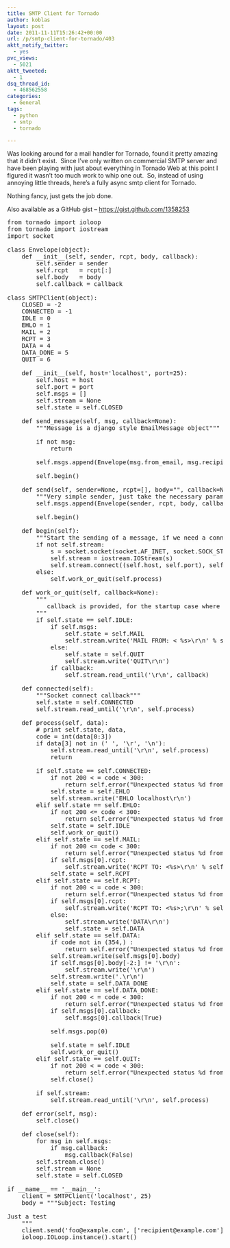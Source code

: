 ```yaml
---
title: SMTP Client for Tornado
author: koblas
layout: post
date: 2011-11-11T15:26:42+00:00
url: /p/smtp-client-for-tornado/403
aktt_notify_twitter:
  - yes
pvc_views:
  - 5021
aktt_tweeted:
  - 1
dsq_thread_id:
  - 468562558
categories:
  - General
tags:
  - python
  - smtp
  - tornado

---
```

Was looking around for a mail handler for Tornado, found it pretty amazing that it didn&#8217;t exist.  Since I&#8217;ve only written on commercial SMTP server and have been playing with just about everything in Tornado Web at this point I figured it wasn&#8217;t too much work to whip one out.  So, instead of using annoying little threads, here&#8217;s a fully async smtp client for Tornado.

Nothing fancy, just gets the job done.

Also available as a GitHub gist &#8211; <https://gist.github.com/1358253>

<pre lang="python">from tornado import ioloop
from tornado import iostream
import socket

class Envelope(object):
    def __init__(self, sender, rcpt, body, callback):
        self.sender = sender
        self.rcpt   = rcpt[:]
        self.body   = body
        self.callback = callback

class SMTPClient(object):
    CLOSED = -2
    CONNECTED = -1
    IDLE = 0
    EHLO = 1
    MAIL = 2
    RCPT = 3
    DATA = 4
    DATA_DONE = 5
    QUIT = 6

    def __init__(self, host='localhost', port=25):
        self.host = host
        self.port = port
        self.msgs = []
        self.stream = None
        self.state = self.CLOSED

    def send_message(self, msg, callback=None):
        """Message is a django style EmailMessage object"""

        if not msg:
            return

        self.msgs.append(Envelope(msg.from_email, msg.recipients(), msg.message().as_string(), callback))

        self.begin()

    def send(self, sender=None, rcpt=[], body="", callback=None):
        """Very simple sender, just take the necessary parameters to create an envelope"""
        self.msgs.append(Envelope(sender, rcpt, body, callback))

        self.begin()

    def begin(self):
        """Start the sending of a message, if we need a connection open it"""
        if not self.stream:
            s = socket.socket(socket.AF_INET, socket.SOCK_STREAM, 0)
            self.stream = iostream.IOStream(s)
            self.stream.connect((self.host, self.port), self.connected)
        else:
            self.work_or_quit(self.process)

    def work_or_quit(self, callback=None):
        """
           callback is provided, for the startup case where we're not in the main processing loop
        """
        if self.state == self.IDLE:
            if self.msgs:
                self.state = self.MAIL
                self.stream.write('MAIL FROM: &lt; %s>\r\n' % self.msgs[0].sender)
            else:
                self.state = self.QUIT
                self.stream.write('QUIT\r\n')
            if callback:
                self.stream.read_until('\r\n', callback)

    def connected(self):
        """Socket connect callback"""
        self.state = self.CONNECTED
        self.stream.read_until('\r\n', self.process)

    def process(self, data):
        # print self.state, data,
        code = int(data[0:3])
        if data[3] not in (' ', '\r', '\n'):
            self.stream.read_until('\r\n', self.process)
            return

        if self.state == self.CONNECTED:
            if not 200 &lt; = code &lt; 300:
                return self.error("Unexpected status %d from CONNECT: %s" % (code, data.strip()))
            self.state = self.EHLO
            self.stream.write('EHLO localhost\r\n')
        elif self.state == self.EHLO:
            if not 200 &lt;= code &lt; 300:
                return self.error("Unexpected status %d from EHLO: %s" % (code, data.strip()))
            self.state = self.IDLE
            self.work_or_quit()
        elif self.state == self.MAIL:
            if not 200 &lt;= code &lt; 300:
                return self.error("Unexpected status %d from MAIL: %s" % (code, data.strip()))
            if self.msgs[0].rcpt:
                self.stream.write('RCPT TO: &lt;%s>\r\n' % self.msgs[0].rcpt.pop(0))
            self.state = self.RCPT
        elif self.state == self.RCPT:
            if not 200 &lt; = code &lt; 300:
                return self.error("Unexpected status %d from RCPT: %s" % (code, data.strip()))
            if self.msgs[0].rcpt:
                self.stream.write('RCPT TO: &lt;%s>;\r\n' % self.msgs[0].rcpt.pop(0))
            else:
                self.stream.write('DATA\r\n')
                self.state = self.DATA
        elif self.state == self.DATA:
            if code not in (354,) :
                return self.error("Unexpected status %d from DATA: %s" % (code, data.strip()))
            self.stream.write(self.msgs[0].body)
            if self.msgs[0].body[-2:] != '\r\n':
                self.stream.write('\r\n')
            self.stream.write('.\r\n')
            self.state = self.DATA_DONE
        elif self.state == self.DATA_DONE:
            if not 200 &lt; = code &lt; 300:
                return self.error("Unexpected status %d from DATA END: %s" % (code, data.strip()))
            if self.msgs[0].callback:
                self.msgs[0].callback(True)

            self.msgs.pop(0)

            self.state = self.IDLE
            self.work_or_quit()
        elif self.state == self.QUIT:
            if not 200 &lt; = code &lt; 300:
                return self.error("Unexpected status %d from QUIT: %s" % (code, data.strip()))
            self.close()

        if self.stream:
            self.stream.read_until('\r\n', self.process)

    def error(self, msg):
        self.close()

    def close(self):
        for msg in self.msgs:
            if msg.callback:
                msg.callback(False)
        self.stream.close()
        self.stream = None
        self.state = self.CLOSED

if __name__ == '__main__':
    client = SMTPClient('localhost', 25)
    body = """Subject: Testing

Just a test
    """
    client.send('foo@example.com', ['recipient@example.com'], body)
    ioloop.IOLoop.instance().start()
</pre>